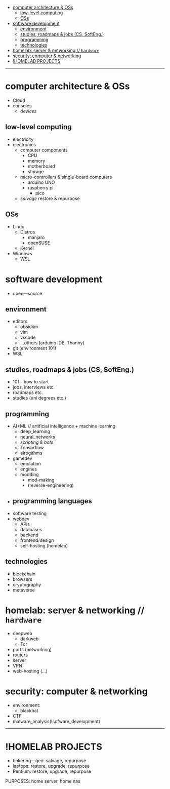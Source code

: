 
- [computer architecture & OSs](#computer-architecture--oss)
  - [low-level computing](#low-level-computing)
  - [OSs](#oss)
- [software development](#software-development)
  - [environment](#environment)
  - [studies, roadmaps & jobs (CS, SoftEng.)](#studies-roadmaps--jobs-cs-softeng)
  - [programming](#programming)
  - [technologies](#technologies)
- [homelab: server & networking // `hardware`](#homelab-server--networking--hardware)
- [security: computer & networking](#security-computer--networking)
- [!HOMELAB PROJECTS](#homelab-projects)

---

# computer architecture & OSs
- Cloud
- consoles
    - $devices$
## low-level computing
- electricity
- electronics
    - computer components
        - CPU
        - memory
        - motherboard
        - storage
    - micro-controllers & single-board computers
        - arduino UNO
        - raspberry pi
            - pico
    - $salvage$ restore & repurpose
## OSs
- Linux
    - Distros
        - manjaro
        - openSUSE
    - Kernel
- Windows
    - WSL
# software development
- open—source
## environment
- editors
    - obsidian
    - vim
    - vscode
    - ...others (arduino IDE, Thonny)
- git (environment 101)
- WSL
## studies, roadmaps & jobs (CS, SoftEng.)
- 101 - how to start
- jobs, interviews etc.
- roadmaps etc.
- studies (uni degrees etc.)
## programming
- AI+ML // artificial intelligence + machine learning
    - deep_learning
    - neural_networks
    - *scripting & bots*
    - Tensorflow
    - alrogithms
- gamedev
    - emulation
    - engines
    - modding
        - mod-making
        - (reverse-engineering)      
- programming languages
    - 
- software testing
- webdev
    - APIs
    - databases
    - backend
    - frontend/design
    - self-hosting (homelab)
## technologies
- blockchain
- browsers
- cryptography
- metaverse


# homelab: server & networking // `hardware`
- deepweb
    - darkweb
    - Tor
- ports (networking)
- routers
- server
- VPN
- web-hosting (...)

# security: computer & networking
- environment:
    - blackhat
- CTF
- malware_analysis(!sofware_development)

---
# !HOMELAB PROJECTS
- tinkering—gen: salvage, repurpose 
- laptops: restore, upgrade, repurpose
- Pentium: restore, upgrade, repurpose

PURPOSES:  home server, home nas

